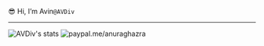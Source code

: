😎 Hi, I’m Avin<code>@AVDiv</code>
<hr>
<!---
AVDiv/AVDiv is a ✨ special ✨ repository because its `README.md` (this file) appears on your GitHub profile.
You can click the Preview link to take a look at your changes.
--->

![AVDiv's stats](https://github-readme-stats.vercel.app/api?username=avdiv&show_icons=true&text_color=057CEB&icon_color=08F788&bg_color=28404B&hide_border=true&border_radius=6)
![paypal.me/anuraghazra](https://ionicabizau.github.io/badges/linux.svg)
